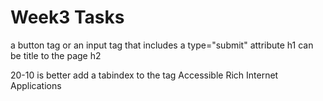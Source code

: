 # Week3 Tasks
a button tag or an input tag that includes a type="submit" attribute
h1 can be title to the page
h2
<p>
<html lang="en">
20-10 is better
add a tabindex to the tag
Accessible Rich Internet Applications
